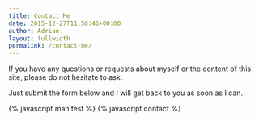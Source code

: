 ```yaml
---
title: Contact Me
date: 2015-12-27T11:58:46+00:00
author: Adrian
layout: fullwidth
permalink: /contact-me/
---
```

<div class="contact-me-page">
  If you have any questions or requests about myself or the content of this site, please do not hesitate to ask.

  Just submit the form below and I will get back to you as soon as I can.

  <contact-form></contact-form>

</div>
{% javascript manifest %}
{% javascript contact %}
